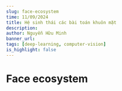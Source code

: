```yaml
---
slug: face-ecosystem
time: 11/09/2024
title: Hệ sinh thái các bài toán khuôn mặt
description:
author: Nguyễn Hữu Minh
banner_url: 
tags: [deep-learning, computer-vision]
is_highlight: false
---
```


# Face ecosystem
